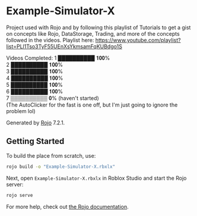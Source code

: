 # Example-Simulator-X
Project used with Rojo and by following this playlist of Tutorials to get a gist on concepts like Rojo, DataStorage, Trading, and more of the concepts followed in the videos. Playlist here: https://www.youtube.com/playlist?list=PLl1Tso3TyF55UEnXsYkmsamFqKUBdgo1S

Videos Completed:
1 ██████████ 𝟏𝟎𝟎% <br />
2 ██████████ 𝟏𝟎𝟎% <br />
3 ██████████ 𝟏𝟎𝟎% <br />
4 ██████████ 𝟏𝟎𝟎% <br />
5 ██████████ 𝟏𝟎𝟎% <br />
6 ██████████ 𝟏𝟎𝟎% <br />
7 ▒▒▒▒▒▒▒▒▒▒ 𝟎% (haven't started) <br />
(The AutoClicker for the fast is one off, but I'm just going to ignore the problem lol)

Generated by [Rojo](https://github.com/rojo-rbx/rojo) 7.2.1.

## Getting Started
To build the place from scratch, use:

```bash
rojo build -o "Example-Simulator-X.rbxlx"
```

Next, open `Example-Simulator-X.rbxlx` in Roblox Studio and start the Rojo server:

```bash
rojo serve
```

For more help, check out [the Rojo documentation](https://rojo.space/docs).
